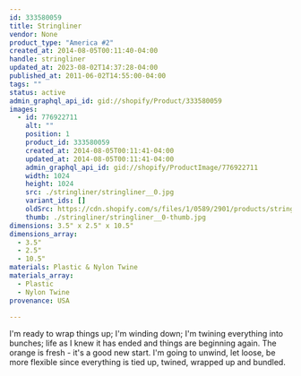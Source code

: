 ```yaml
---
id: 333580059
title: Stringliner
vendor: None
product_type: "America #2"
created_at: 2014-08-05T00:11:40-04:00
handle: stringliner
updated_at: 2023-08-02T14:37:28-04:00
published_at: 2011-06-02T14:55:00-04:00
tags: ""
status: active
admin_graphql_api_id: gid://shopify/Product/333580059
images:
  - id: 776922711
    alt: ""
    position: 1
    product_id: 333580059
    created_at: 2014-08-05T00:11:41-04:00
    updated_at: 2014-08-05T00:11:41-04:00
    admin_graphql_api_id: gid://shopify/ProductImage/776922711
    width: 1024
    height: 1024
    src: ./stringliner/stringliner__0.jpg
    variant_ids: []
    oldSrc: https://cdn.shopify.com/s/files/1/0589/2901/products/stringliner.jpeg?v=1407211901
    thumb: ./stringliner/stringliner__0-thumb.jpg
dimensions: 3.5" x 2.5" x 10.5"
dimensions_array:
  - 3.5"
  - 2.5"
  - 10.5"
materials: Plastic & Nylon Twine
materials_array:
  - Plastic
  - Nylon Twine
provenance: USA

---
```


I'm ready to wrap things up; I'm winding down; I'm twining everything into bunches; life as I knew it has ended and things are beginning again. The orange is fresh - it's a good new start. I'm going to unwind, let loose, be more flexible since everything is tied up, twined, wrapped up and bundled.